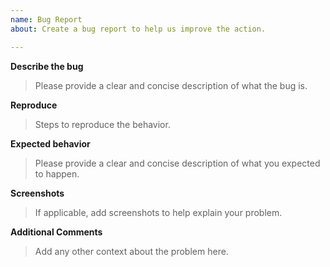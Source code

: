 ```yaml
---
name: Bug Report
about: Create a bug report to help us improve the action.

---
```


**Describe the bug**

> Please provide a clear and concise description of what the bug is.

**Reproduce**

> Steps to reproduce the behavior.

**Expected behavior**

> Please provide a clear and concise description of what you expected to happen.

**Screenshots**

> If applicable, add screenshots to help explain your problem.

**Additional Comments**
 > Add any other context about the problem here.
